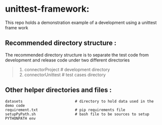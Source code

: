 # unittest-framework:

This repo holds a demonstration example of a development using a unittest frame work

## Recommended directory structure :
The recommended directory structure is to separate the test code from development and release code under two different directories
>1. connectorProject                 # development directory
>2. connectorUnittest                # test cases directory

##  Other helper directories and files :
    datasets                        # directory to hold data used in the demo code
    requirement.txt                 # pip requirements file
    setupPyPath.sh                  # bash file to be sources to setup PYTHONPATH env

